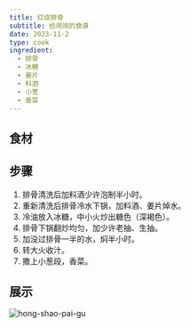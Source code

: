 ```yaml
---
title: 红烧排骨
subtitle: 给闹闹的食谱
date: 2023-11-2
type: cook
ingredient:
  - 排骨
  - 冰糖
  - 姜片
  - 料酒
  - 小葱
  - 香菜
---
```


## 食材

<Ingredient :items="frontmatter.ingredient"/>

## 步骤

1. 排骨清洗后加料酒少许泡制半小时。
2. 重新清洗后排骨冷水下锅，加料酒、姜片焯水。
3. 冷油放入冰糖，中小火炒出糖色（深褐色）。
4. 排骨下锅翻炒均匀，加少许老抽、生抽。
5. 加没过排骨一半的水，焖半小时。
6. 转大火收汁。
7. 撒上小葱段，香菜。

## 展示

![hong-shao-pai-gu](/hong-shao-pai-gu.jpeg)
